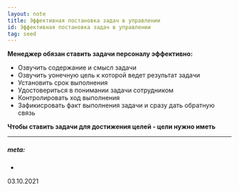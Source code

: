 ```yaml
---
layout: note
title: Эффективная постановка задач в управлении
id: Эффективная постановка задач в управлении
tag: seed
---
```


**Менеджер обязан ставить задачи персоналу эффективно:**

- Озвучить содержание и смысл задачи
- Озвучить уонечную цель к которой ведет результат задачи
- Установить срок выполнения
- Удостовериться в понимании задачи сотрудником
- Контролировать ход выполнения
- Зафикисровать факт выполнения задачи и сразу дать обратную связь

**Чтобы ставить задачи для достижения целей - цели нужно иметь**


  
    
	  












___
##### meta:
-   
03.10.2021  

